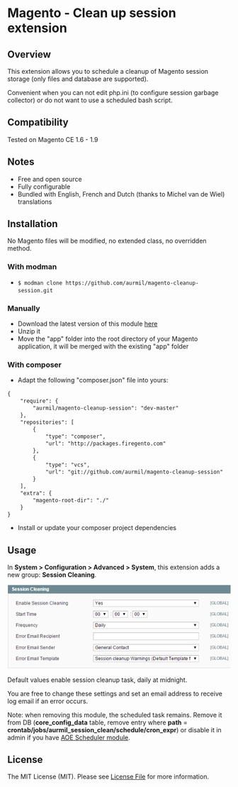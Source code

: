 # Magento - Clean up session extension

## Overview

This extension allows you to schedule a cleanup of Magento session storage (only files and database are supported).

Convenient when you can not edit php.ini (to configure session garbage collector) or do not want to use a scheduled bash script.

## Compatibility

Tested on Magento CE 1.6 - 1.9

## Notes

* Free and open source
* Fully configurable
* Bundled with English, French and Dutch (thanks to Michel van de Wiel) translations

## Installation

No Magento files will be modified, no extended class, no overridden method.

### With modman

* ```$ modman clone https://github.com/aurmil/magento-cleanup-session.git```

### Manually

* Download the latest version of this module [here](https://github.com/aurmil/magento-cleanup-session/archive/master.zip)
* Unzip it
* Move the "app" folder into the root directory of your Magento application, it will be merged with the existing "app" folder

### With composer

* Adapt the following "composer.json" file into yours:

```
{
    "require": {
        "aurmil/magento-cleanup-session": "dev-master"
    },
    "repositories": [
        {
            "type": "composer",
            "url": "http://packages.firegento.com"
        },
        {
            "type": "vcs",
            "url": "git://github.com/aurmil/magento-cleanup-session"
        }
    ],
    "extra": {
        "magento-root-dir": "./"
    }
}
```

* Install or update your composer project dependencies

## Usage

In __System > Configuration > Advanced > System__, this extension adds a new group: __Session Cleaning__.

![](docs/images/cleanup-session-cron-config.png)

Default values enable session cleanup task, daily at midnight.

You are free to change these settings and set an email address to receive log email if an error occurs.

Note: when removing this module, the scheduled task remains. Remove it from DB (__core_config_data__ table, remove entry where __path__ = __crontab/jobs/aurmil_session_clean/schedule/cron_expr__) or disable it in admin if you have [AOE Scheduler module](https://github.com/AOEpeople/Aoe_Scheduler).

## License

The MIT License (MIT). Please see [License File](https://github.com/aurmil/magento-cleanup-session/blob/master/LICENSE.md) for more information.
